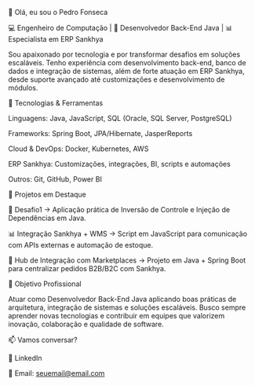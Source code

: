 👋 Olá, eu sou o Pedro Fonseca

💻 Engenheiro de Computação | 🚀 Desenvolvedor Back-End Java | 📊 Especialista em ERP Sankhya

Sou apaixonado por tecnologia e por transformar desafios em soluções escaláveis. Tenho experiência com desenvolvimento back-end, banco de dados e integração de sistemas, além de forte atuação em ERP Sankhya, desde suporte avançado até customizações e desenvolvimento de módulos.

🚀 Tecnologias & Ferramentas

Linguagens: Java, JavaScript, SQL (Oracle, SQL Server, PostgreSQL)

Frameworks: Spring Boot, JPA/Hibernate, JasperReports

Cloud & DevOps: Docker, Kubernetes, AWS

ERP Sankhya: Customizações, integrações, BI, scripts e automações

Outros: Git, GitHub, Power BI

📂 Projetos em Destaque

🔗 Desafio1
 → Aplicação prática de Inversão de Controle e Injeção de Dependências em Java.

📊 Integração Sankhya + WMS → Script em JavaScript para comunicação com APIs externas e automação de estoque.

🛒 Hub de Integração com Marketplaces → Projeto em Java + Spring Boot para centralizar pedidos B2B/B2C com Sankhya.

🎯 Objetivo Profissional

Atuar como Desenvolvedor Back-End Java aplicando boas práticas de arquitetura, integração de sistemas e soluções escaláveis.
Busco sempre aprender novas tecnologias e contribuir em equipes que valorizem inovação, colaboração e qualidade de software.

📫 Vamos conversar?

💼 LinkedIn

📧 Email: seuemail@email.com
